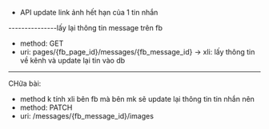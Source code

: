 - API update link ảnh hết hạn của 1 tin nhắn

---------------lấy lại thông tin message trên fb
- method: GET
- uri: pages/{fb_page_id}/messages/{fb_message_id}
-> xli: lấy thông tin về kênh và update lại tin vào db
--------------------
CHữa bài:
- method k tính xli bên fb mà bên mk sẽ update lại thông tin tin nhắn nên 
- method: PATCH
- uri: /messages/{fb_message_id}/images
